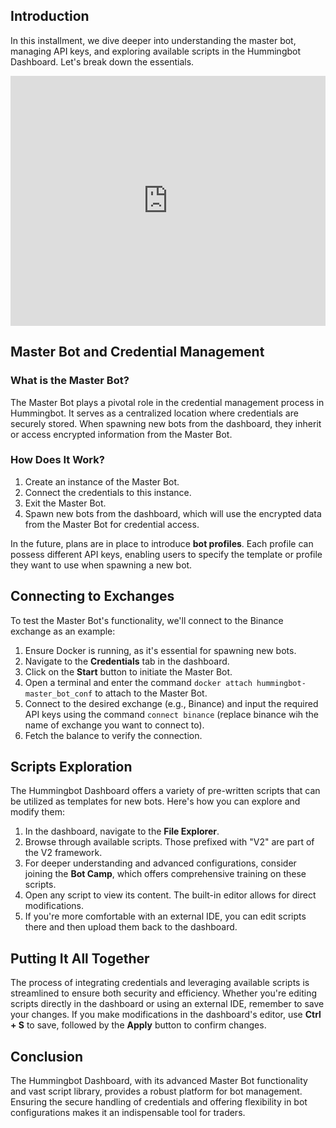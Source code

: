 ## Introduction

In this installment, we dive deeper into understanding the master bot, managing API keys, and exploring available scripts in the Hummingbot Dashboard. Let's break down the essentials.

<iframe style="width:100%; min-height:400px;" src="https://www.youtube.com/embed/MPQTnlDXPno?si=7Ouo4OtS2Qh5VN_b" frameborder="0" allow="accelerometer; autoplay; encrypted-media; gyroscope; picture-in-picture" allowfullscreen></iframe>

## Master Bot and Credential Management

### What is the Master Bot?

The Master Bot plays a pivotal role in the credential management process in Hummingbot. It serves as a centralized location where credentials are securely stored. When spawning new bots from the dashboard, they inherit or access encrypted information from the Master Bot.

### How Does It Work?

1. Create an instance of the Master Bot.
2. Connect the credentials to this instance.
3. Exit the Master Bot.
4. Spawn new bots from the dashboard, which will use the encrypted data from the Master Bot for credential access.

In the future, plans are in place to introduce **bot profiles**. Each profile can possess different API keys, enabling users to specify the template or profile they want to use when spawning a new bot.

## Connecting to Exchanges

To test the Master Bot's functionality, we'll connect to the Binance exchange as an example:

1. Ensure Docker is running, as it's essential for spawning new bots.
2. Navigate to the **Credentials** tab in the dashboard.
3. Click on the **Start** button to initiate the Master Bot.
4. Open a terminal and enter the command `docker attach hummingbot-master_bot_conf` to attach to the Master Bot.
5. Connect to the desired exchange (e.g., Binance) and input the required API keys using the command `connect binance` (replace binance wih the name of exchange you want to connect to).
6. Fetch the balance to verify the connection.


## Scripts Exploration

The Hummingbot Dashboard offers a variety of pre-written scripts that can be utilized as templates for new bots. Here's how you can explore and modify them:

1. In the dashboard, navigate to the **File Explorer**.
2. Browse through available scripts. Those prefixed with "V2" are part of the V2 framework.
3. For deeper understanding and advanced configurations, consider joining the **Bot Camp**, which offers comprehensive training on these scripts.
4. Open any script to view its content. The built-in editor allows for direct modifications.
5. If you're more comfortable with an external IDE, you can edit scripts there and then upload them back to the dashboard.


## Putting It All Together

The process of integrating credentials and leveraging available scripts is streamlined to ensure both security and efficiency. Whether you're editing scripts directly in the dashboard or using an external IDE, remember to save your changes. If you make modifications in the dashboard's editor, use **Ctrl + S** to save, followed by the **Apply** button to confirm changes.


## Conclusion

The Hummingbot Dashboard, with its advanced Master Bot functionality and vast script library, provides a robust platform for bot management. Ensuring the secure handling of credentials and offering flexibility in bot configurations makes it an indispensable tool for traders.

